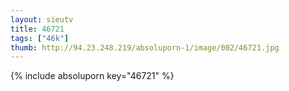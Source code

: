 ```yaml
--- 
layout: sieutv
title: 46721
tags: ["46k"]
thumb: http://94.23.248.219/absoluporn-1/image/002/46721.jpg
---
```

{% include absoluporn key="46721" %} 
